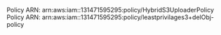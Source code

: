 Policy ARN: arn:aws:iam::131471595295:policy/HybridS3UploaderPolicy
Policy ARN: arn:aws:iam::131471595295:policy/leastprivilages3+delObj-policy
